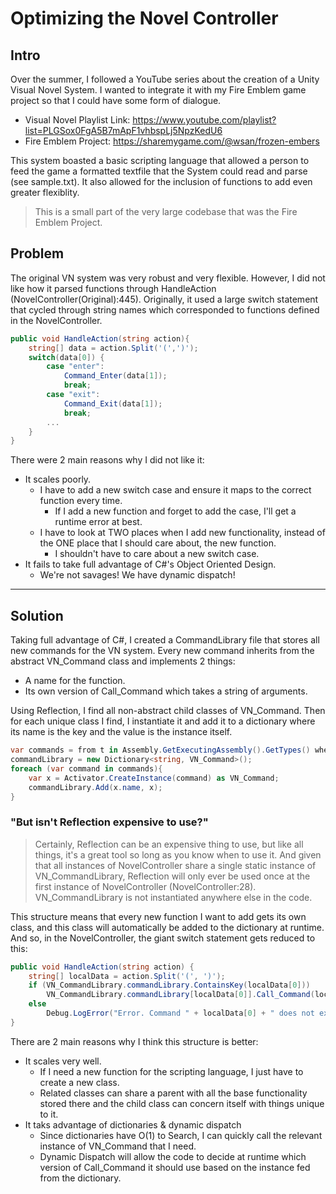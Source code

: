 # Optimizing the Novel Controller

## Intro

Over the summer, I followed a YouTube series about the creation of a Unity Visual Novel System. I wanted to integrate it with my Fire Emblem game project so that I could have some form of dialogue.

* Visual Novel Playlist Link: <https://www.youtube.com/playlist?list=PLGSox0FgA5B7mApF1vhbspLj5NpzKedU6>
* Fire Emblem Project: <https://sharemygame.com/@wsan/frozen-embers>

This system boasted a basic scripting language that allowed a person to feed the game a formatted textfile that the System could read and parse (see sample.txt). It also allowed for the inclusion of functions to add even greater flexiblity.

> This is a small part of the very large codebase that was the Fire Emblem Project.

## Problem

The original VN system was very robust and very flexible. However, I did not like how it parsed functions through HandleAction (NovelController(Original):445). Originally, it used a large switch statement that cycled through string names which corresponded to functions defined in the NovelController.

```csharp
public void HandleAction(string action){
    string[] data = action.Split('(',')');
    switch(data[0]) {
        case "enter":
            Command_Enter(data[1]);
            break;
        case "exit":
            Command_Exit(data[1]);
            break;
        ...
    }
}
```

There were 2 main reasons why I did not like it:

* It scales poorly.
  * I have to add a new switch case and ensure it maps to the correct function every time.
    * If I add a new function and forget to add the case, I'll get a runtime error at best.
  * I have to look at TWO places when I add new functionality, instead of the ONE place that I should care about, the new function.
    * I shouldn't have to care about a new switch case.
* It fails to take full advantage of C#'s Object Oriented Design.
  * We're not savages! We have dynamic dispatch!

___

## Solution

Taking full advantage of C#, I created a CommandLibrary file that stores all new commands for the VN system. Every new command inherits from the abstract VN_Command class and implements 2 things:

* A name for the function.
* Its own version of Call_Command which takes a string of arguments.

Using Reflection, I find all non-abstract child classes of VN_Command. Then for each unique class I find, I instantiate it and add it to a dictionary where its name is the key and the value is the instance itself.

```csharp
var commands = from t in Assembly.GetExecutingAssembly().GetTypes() where t.IsClass && !t.IsAbstract && t.Namespace == libNamespace select t;
commandLibrary = new Dictionary<string, VN_Command>();
foreach (var command in commands){
    var x = Activator.CreateInstance(command) as VN_Command;
    commandLibrary.Add(x.name, x);
}
```

### "But isn't Reflection expensive to use?"

> Certainly, Reflection can be an expensive thing to use, but like all things, it's a great tool so long as you know when to use it. And given that all instances of NovelController share a single static instance of VN_CommandLibrary, Reflection will only ever be used once at the first instance of NovelController (NovelController:28). VN_CommandLibrary is not instantiated anywhere else in the code.

This structure means that every new function I want to add gets its own class, and this class will automatically be added to the dictionary at runtime. And so, in the NovelController, the giant switch statement gets reduced to this:

```csharp
public void HandleAction(string action) {
    string[] localData = action.Split('(', ')');
    if (VN_CommandLibrary.commandLibrary.ContainsKey(localData[0]))
        VN_CommandLibrary.commandLibrary[localData[0]].Call_Command(localData[1]);
    else
        Debug.LogError("Error. Command " + localData[0] + " does not exist!");
}
```

There are 2 main reasons why I think this structure is better:

* It scales very well.
  * If I need a new function for the scripting language, I just have to create a new class.
  * Related classes can share a parent with all the base functionality stored there and the child class can concern itself with things unique to it.
* It taks advantage of dictionaries & dynamic dispatch
  * Since dictionaries have O(1) to Search, I can quickly call the relevant instance of VN_Command that I need.
  * Dynamic Dispatch will allow the code to decide at runtime which version of Call_Command it should use based on the instance fed from the dictionary.
